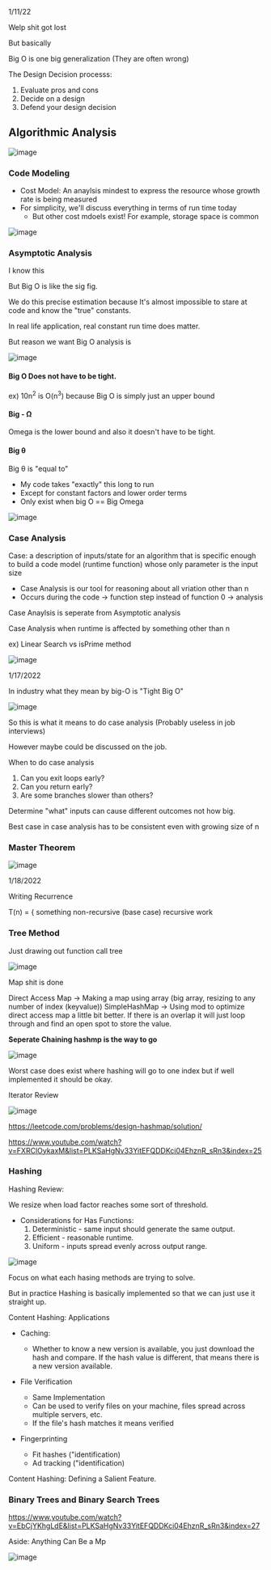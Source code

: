 1/11/22

Welp shit got lost

But basically 

Big O is one big generalization (They are often wrong)

The Design Decision processs:
1. Evaluate pros and cons
2. Decide on a design
3. Defend your design decision


## Algorithmic Analysis

![image](https://user-images.githubusercontent.com/41399709/149057178-f8b69d08-3384-4b84-85eb-52d73276f757.png)


### Code Modeling

- Cost Model: An anaylsis mindest to express the resource whose growth rate is being measured
- For simplicity, we'll discuss everything in terms of run time today
  - But other cost mdoels exist! For example, storage space is common

![image](https://user-images.githubusercontent.com/41399709/149058952-68ada537-e307-4375-837a-ff648072cfc0.png)

### Asymptotic Analysis

I know this

But Big O is like the sig fig.


We do this precise estimation because It's almost impossible to stare at code and know the "true" constants.

In real life application, real constant run time does matter.

But reason we want Big O analysis is

![image](https://user-images.githubusercontent.com/41399709/149062470-3febca88-6ee9-48fd-bcd8-031fb22c4293.png)

#### Big O Does not have to be tight.

ex) 10n<sup>2</sup> is O(n<sup>3</sup>) because Big O is simply just an upper bound

#### Big - &Omega;

Omega is the lower bound and also it doesn't have to be tight.

#### Big &theta;

Big &theta; is "equal to"
- My code takes "exactly" this long to run
- Except for constant factors and lower order terms
- Only exist when big O == Big Omega

![image](https://user-images.githubusercontent.com/41399709/149067772-5a52736f-2182-42ef-801f-274496088150.png)

### Case Analysis

Case: a description of inputs/state for an algorithm that is specific enough to build a code model (runtime function) whose only parameter is the input size
- Case Analysis is our tool for reasoning about all vriation other than n
- Occurs during the code -> function step instead of function 0 -> analysis

Case Anaylsis is seperate from Asymptotic analysis

Case Analysis when runtime is affected by something other than n

ex) Linear Search vs isPrime method

![image](https://user-images.githubusercontent.com/41399709/149068944-5ef17a04-bcc5-4396-88ba-1ed07e77eb75.png)


1/17/2022

In industry what they mean by big-O is "Tight Big O"

![image](https://user-images.githubusercontent.com/41399709/149879684-8ca78b47-ddc3-4537-b73a-bf611a3bbd67.png)


So this is what it means to do case analysis (Probably useless in job interviews)

However maybe could be discussed on the job.



When to do case analysis
1. Can you exit loops early?
2. Can you return early?
3. Are some branches slower than others?

Determine "what" inputs can cause different outcomes not how big.

Best case in case analysis has to be consistent even with growing size of n

### Master Theorem

![image](https://user-images.githubusercontent.com/41399709/149882136-4325339b-fe58-4652-85ec-b9989a036d4b.png)


1/18/2022

Writing Recurrence

T(n) = {
something non-recursive (base case)
recursive work

### Tree Method

Just drawing out function call tree

![image](https://user-images.githubusercontent.com/41399709/149964280-2a477bf7-73cb-4ee2-aa10-dd810ad14972.png)


Map shit is done

Direct Access Map -> Making a map using array (big array, resizing to any number of index (keyvalue))
SimpleHashMap -> Using mod to optimize direct access map a little bit better. If there is an overlap it will just loop through and find an open spot to store the value.


**Seperate Chaining hashmp is the way to go**

![image](https://user-images.githubusercontent.com/41399709/158925497-75f7bb8f-c836-4a4d-9342-17b6c0400421.png)


Worst case does exist where hashing will go to one index but if well implemented it should be okay.


Iterator Review

![image](https://user-images.githubusercontent.com/41399709/158925538-b66f4b1c-93d4-42fe-b6ad-7bc9e82cbd29.png)

https://leetcode.com/problems/design-hashmap/solution/

https://www.youtube.com/watch?v=FXRClOykaxM&list=PLKSaHgNv33YitEFQDDKci04EhznR_sRn3&index=25


### Hashing

Hashing Review:

We resize when load factor reaches some sort of threshold.

- Considerations for Has Functions:
   1. Deterministic - same input should generate the same output.
   2. Efficient - reasonable runtime.
   3. Uniform - inputs spread evenly across output range.
 
![image](https://user-images.githubusercontent.com/41399709/159233982-046a5346-7c6c-4a27-8e77-8e8670d0a61a.png)

Focus on what each hasing methods are trying to solve.

But in practice Hashing is basically implemented so that we can just use it straight up.

Content Hashing: Applications
 - Caching:
    - Whether to know a new version is available, you just download the hash and compare. If the hash value is different, that means there is a new version available.
   
 - File Verification
    - Same Implementation
    - Can be used to verify files on your machine, files spread across multiple servers, etc.
    - If the file's hash matches it means verified
 
 - Fingerprinting
    - Fit hashes ("identification)
    - Ad tracking ("identification)
  
Content Hashing: Defining a Salient Feature.

### Binary Trees and Binary Search Trees
https://www.youtube.com/watch?v=EbCjYKhgLdE&list=PLKSaHgNv33YitEFQDDKci04EhznR_sRn3&index=27

Aside: Anything Can Be a Mp

![image](https://user-images.githubusercontent.com/41399709/159646747-66341e2c-e84a-4d7a-804e-dfe999d0b041.png)



